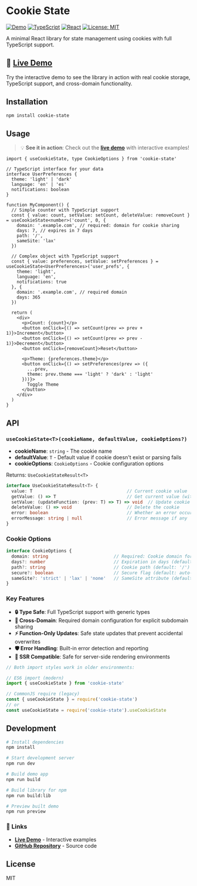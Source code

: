 # Cookie State

[![Demo](https://img.shields.io/badge/demo-live-brightgreen.svg)](https://cookie-state.vercel.app/)
[![TypeScript](https://img.shields.io/badge/TypeScript-007ACC?logo=typescript&logoColor=white)](https://www.typescriptlang.org/)
[![React](https://img.shields.io/badge/React-20232A?logo=react&logoColor=61DAFB)](https://reactjs.org/)
[![License: MIT](https://img.shields.io/badge/License-MIT-yellow.svg)](https://opensource.org/licenses/MIT)

A minimal React library for state management using cookies with full TypeScript support.

## 🚀 [**Live Demo**](https://cookie-state.vercel.app/)

Try the interactive demo to see the library in action with real cookie storage, TypeScript support, and cross-domain functionality.

## Installation

```bash
npm install cookie-state
```

## Usage

> 💡 **See it in action**: Check out the [**live demo**](https://cookie-state.vercel.app/) with interactive examples!

```tsx
import { useCookieState, type CookieOptions } from 'cookie-state'

// TypeScript interface for your data
interface UserPreferences {
  theme: 'light' | 'dark'
  language: 'en' | 'es'
  notifications: boolean
}

function MyComponent() {
  // Simple counter with TypeScript support
  const { value: count, setValue: setCount, deleteValue: removeCount } = useCookieState<number>('count', 0, {
    domain: '.example.com', // required: domain for cookie sharing
    days: 7, // expires in 7 days
    path: '/',
    sameSite: 'lax'
  })

  // Complex object with TypeScript support  
  const { value: preferences, setValue: setPreferences } = useCookieState<UserPreferences>('user_prefs', {
    theme: 'light',
    language: 'en', 
    notifications: true
  }, {
    domain: '.example.com', // required domain
    days: 365
  })

  return (
    <div>
      <p>Count: {count}</p>
      <button onClick={() => setCount(prev => prev + 1)}>Increment</button>
      <button onClick={() => setCount(prev => prev - 1)}>Decrement</button>
      <button onClick={removeCount}>Reset</button>
      
      <p>Theme: {preferences.theme}</p>
      <button onClick={() => setPreferences(prev => ({ 
        ...prev, 
        theme: prev.theme === 'light' ? 'dark' : 'light' 
      }))}>
        Toggle Theme
      </button>
    </div>
  )
}
```

## API

### `useCookieState<T>(cookieName, defaultValue, cookieOptions?)`

- **cookieName**: `string` - The cookie name
- **defaultValue**: `T` - Default value if cookie doesn't exist or parsing fails  
- **cookieOptions**: `CookieOptions` - Cookie configuration options

Returns: `UseCookieStateResult<T>`

```typescript
interface UseCookieStateResult<T> {
  value: T                                    // Current cookie value
  getValue: () => T                           // Get current value (with error handling)
  setValue: (updateFunction: (prev: T) => T) => void  // Update cookie (function-only)
  deleteValue: () => void                     // Delete the cookie
  error: boolean                              // Whether an error occurred
  errorMessage: string | null                 // Error message if any
}
```

### Cookie Options

```typescript
interface CookieOptions {
  domain: string                         // Required: Cookie domain for sharing across subdomains
  days?: number                          // Expiration in days (default: 365)
  path?: string                          // Cookie path (default: '/')
  secure?: boolean                       // Secure flag (default: auto-detect based on protocol)
  sameSite?: 'strict' | 'lax' | 'none'   // SameSite attribute (default: 'lax')
}
```

### Key Features

- **🔒 Type Safe**: Full TypeScript support with generic types
- **🍪 Cross-Domain**: Required domain configuration for explicit subdomain sharing  
- **⚡ Function-Only Updates**: Safe state updates that prevent accidental overwrites
- **🛡️ Error Handling**: Built-in error detection and reporting
- **🔄 SSR Compatible**: Safe for server-side rendering environments

```javascript
// Both import styles work in older environments:

// ES6 import (modern)
import { useCookieState } from 'cookie-state'

// CommonJS require (legacy)
const { useCookieState } = require('cookie-state')
// or
const useCookieState = require('cookie-state').useCookieState
```

## Development

```bash
# Install dependencies
npm install

# Start development server
npm run dev

# Build demo app 
npm run build

# Build library for npm
npm run build:lib

# Preview built demo
npm run preview
```

### 🔗 Links
- **[Live Demo](https://cookie-state.vercel.app/)** - Interactive examples
- **[GitHub Repository](https://github.com/d-arken/cookie-state)** - Source code

## License

MIT

